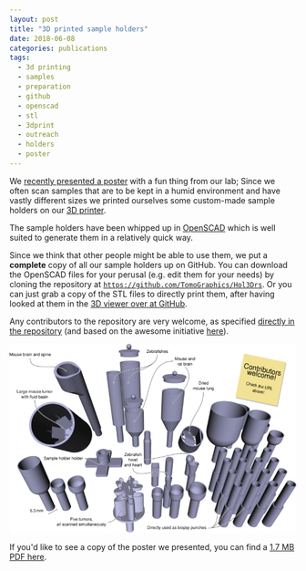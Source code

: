 ```yaml
---
layout: post
title: "3D printed sample holders"
date: 2018-06-08
categories: publications
tags:
  - 3d printing
  - samples
  - preparation
  - github
  - openscad
  - stl
  - 3dprint
  - outreach
  - holders
  - poster
---
```


We [recently presented a poster](/http://www.bruker-microct.com/company/usersmeeting2018.htm) with a fun thing from our lab; Since we often scan samples that are to be kept in a humid environment and have vastly different sizes we printed ourselves some custom-made sample holders on our [3D printer](https://formlabs.com/3d-printers/form-2/).

The sample holders have been whipped up in [OpenSCAD](http://www.openscad.org/) which is well suited to generate them in a relatively quick way.

Since we think that other people might be able to use them, we put a **complete** copy of all our sample holders up on GitHub.
You can download the OpenSCAD files for your perusal (e.g. edit them for your needs) by cloning the repository at [`https://github.com/TomoGraphics/Hol3Drs`](https://github.com/TomoGraphics/Hol3Drs).
Or you can just grab a copy of the STL files to directly print them, after having looked at them in the [3D viewer over at GitHub](https://github.com/TomoGraphics/Hol3Drs/blob/master/STL/Mouse.Melanoma.Multiple.stl).

Any contributors to the repository are very welcome, as specified [directly in the repository](https://github.com/TomoGraphics/Hol3Drs/blob/master/CONTRIBUTING.md) (and based on the awesome initiative [here](http://contributionswelcome.org/)).

![A sampler of our 3D printed sample holders](/assets/2018/06/08/3dprinted-sample-holders/hol3Dr.png)

If you'd like to see a copy of the poster we presented, you can find a [1.7 MB PDF here](http://wiki.xn--davidhaberthr-7ob.ch/_media/posters/20180417-usermeeting-stl.pdf).
